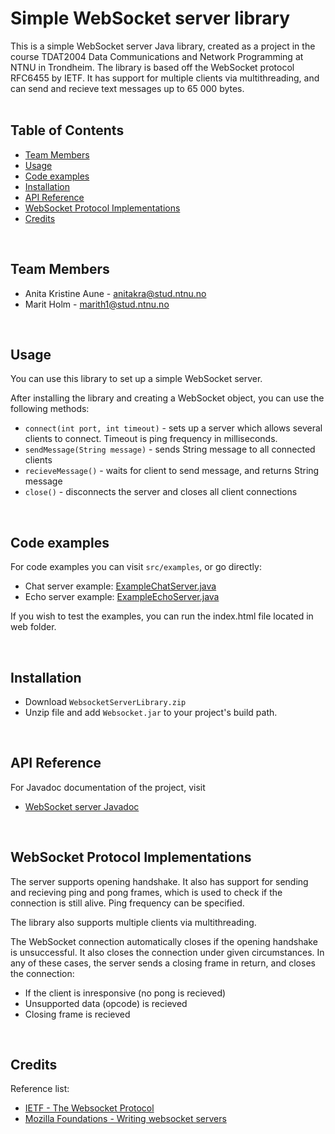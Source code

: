 # Simple WebSocket server library
This is a simple WebSocket server Java library, created as a project in the course TDAT2004 Data Communications and Network Programming at NTNU in Trondheim. 
The library is based off the WebSocket protocol RFC6455 by IETF. It has support for multiple clients via multithreading, and can send and recieve text messages up to 65 000 bytes.
<br>
<br>
## Table of Contents
* [Team Members](#team-members)
* [Usage](#usage)
* [Code examples](#code)
* [Installation](#installation)
* [API Reference](#api)
* [WebSocket Protocol Implementations](#protocol)
* [Credits](#credits)
<br>

## <a name="team-members"></a>Team Members
* Anita Kristine Aune -  <anitakra@stud.ntnu.no>
* Marit Holm - <marith1@stud.ntnu.no>
<br>

## <a name="usage"></a>Usage
You can use this library to set up a simple WebSocket server. 

After installing the library and creating a WebSocket object, you can use the following methods: 
* `connect(int port, int timeout)` - sets up a server which allows several clients to connect. Timeout is ping frequency in milliseconds.
* `sendMessage(String message)` - sends String message to all connected clients
* `recieveMessage()` - waits for client to send message, and returns String message
* `close()` - disconnects the server and closes all client connections
<br>

## <a name="code"></a>Code examples
For code examples you can visit `src/examples`, or go directly:
* Chat server example:  <a href="https://github.com/marith/Websocket/tree/master/src/example/ExampleChatServer.java">ExampleChatServer.java</a>
* Echo server example:  <a href="https://github.com/marith/Websocket/tree/master/src/example/ExampleEchoServer.java">ExampleEchoServer.java</a>


If you wish to test the examples, you can run the index.html file located in web folder.

<br>

## <a name="intallation"></a>Installation
* Download `WebsocketServerLibrary.zip`
* Unzip file and add `Websocket.jar` to your project's build path.

<br>

## <a name="api"></a>API Reference
For Javadoc documentation of the project, visit
* <a href=https://marith.github.io/SimpleWebSocketServer>WebSocket server Javadoc</a>
<br>

## <a name="protocol"></a>WebSocket Protocol Implementations
The server supports opening handshake.
It also has support for sending and recieving ping and pong frames, which is used to check if the connection is still alive. Ping frequency can be specified.

The library also supports multiple clients via multithreading. 

The WebSocket connection automatically closes if the opening handshake is unsuccessful.
It also closes the connection under given circumstances. In any of these cases, the server sends a closing frame in return, and closes the connection:
  - If the client is inresponsive (no pong is recieved)
  - Unsupported data (opcode) is recieved
  - Closing frame is recieved
 
<br>


## <a name="credits"></a>Credits
Reference list: 
* <a href=https://tools.ietf.org/html/rfc6455>IETF - The Websocket Protocol</a>
* <a href=https://developer.mozilla.org/en-US/docs/Web/API/WebSockets_API/Writing_WebSocket_servers>Mozilla Foundations - Writing websocket servers</a>
<br>





